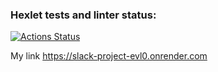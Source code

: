 ### Hexlet tests and linter status:
[![Actions Status](https://github.com/LittleCuteSandra/frontend-project-12/actions/workflows/hexlet-check.yml/badge.svg)](https://github.com/LittleCuteSandra/frontend-project-12/actions)

My link https://slack-project-evl0.onrender.com
